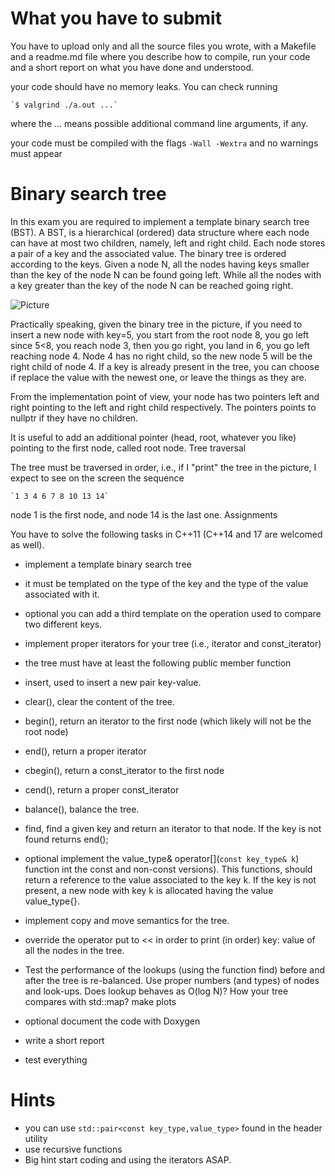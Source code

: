 # What you have to submit

You have to upload only and all the source files you wrote, with a Makefile and a readme.md file where you describe how to compile, run your code and a short report on what you have done and understood.

your code should have no memory leaks. You can check running

    `$ valgrind ./a.out ...`

where the ... means possible additional command line arguments, if any.

your code must be compiled with the flags `-Wall -Wextra` and no warnings must appear

# Binary search tree

In this exam you are required to implement a template binary search tree (BST). A BST, is a hierarchical (ordered) data structure where each node can have at most two children, namely, left and right child. Each node stores a pair of a key and the associated value. The binary tree is ordered according to the keys. Given a node N, all the nodes having keys smaller than the key of the node N can be found going left. While all the nodes with a key greater than the key of the node N can be reached going right.

![Picture](https://github.com/asartori86/advanced_programming-2018-19/blob/master/exam/c%2B%2B/.aux/binary.png)

Practically speaking, given the binary tree in the picture, if you need to insert a new node with key=5, you start from the root node 8, you go left since 5<8, you reach node 3, then you go right, you land in 6, you go left reaching node 4. Node 4 has no right child, so the new node 5 will be the right child of node 4. If a key is already present in the tree, you can choose if replace the value with the newest one, or leave the things as they are.

From the implementation point of view, your node has two pointers left and right pointing to the left and right child respectively. The pointers points to nullptr if they have no children.

It is useful to add an additional pointer (head, root, whatever you like) pointing to the first node, called root node.
Tree traversal

The tree must be traversed in order, i.e., if I "print" the tree in the picture, I expect to see on the screen the sequence

    `1 3 4 6 7 8 10 13 14`

node 1 is the first node, and node 14 is the last one.
Assignments

You have to solve the following tasks in C++11 (C++14 and 17 are welcomed as well).

* implement a template binary search tree
* it must be templated on the type of the key and the type of the value associated with it.
* optional you can add a third template on the operation used to compare two different keys.
* implement proper iterators for your tree (i.e., iterator and const_iterator)
* the tree must have at least the following public member function
* insert, used to insert a new pair key-value.
* clear(), clear the content of the tree.
* begin(), return an iterator to the first node (which likely will not be the root node)
* end(), return a proper iterator
* cbegin(), return a const_iterator to the first node
* cend(), return a proper const_iterator
* balance(), balance the tree.
* find, find a given key and return an iterator to that node. If the key is not found returns end();
* optional implement the value_type& operator[](`const key_type& k`) function int the const and non-const versions). This functions, should return a reference to the value associated to the key k. If the key is not present, a new node with key k is allocated having the value value_type{}.
* implement copy and move semantics for the tree.
* override the operator put to << in order to print (in order) key: value of all the nodes in the tree.

* Test the performance of the lookups (using the function find) before and after the tree is re-balanced. Use proper numbers (and types) of nodes and look-ups. Does lookup behaves as O(log N)? How your tree compares with std::map? make plots

* optional document the code with Doxygen

* write a short report

* test everything

# Hints

* you can use `std::pair<const key_type,value_type>` found in the header utility
* use recursive functions
* Big hint start coding and using the iterators ASAP.
